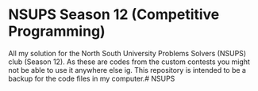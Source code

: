 # NSUPS Season 12 (Competitive Programming)
All my solution for the North South University Problems Solvers (NSUPS) club (Season 12). As these are codes from the custom contests you might not be able to use it anywhere else ig. This repository is intended to be a backup for the code files in my computer.# NSUPS

